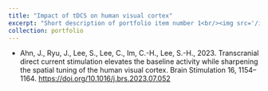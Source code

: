 ```yaml
---
title: "Impact of tDCS on human visual cortex"
excerpt: "Short description of portfolio item number 1<br/><img src='/images/paper_fig_bs.jpg'>"
collection: portfolio
---
```

* Ahn, J., Ryu, J., Lee, S., Lee, C., Im, C.-H., Lee, S.-H., 2023. Transcranial direct current stimulation elevates the baseline activity while sharpening the spatial tuning of the human visual cortex. Brain Stimulation 16, 1154–1164. https://doi.org/10.1016/j.brs.2023.07.052
